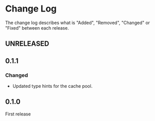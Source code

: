 # Change Log

The change log describes what is "Added", "Removed", "Changed" or "Fixed" between each release. 

## UNRELEASED

## 0.1.1

### Changed

* Updated type hints for the cache pool.

## 0.1.0

First release
